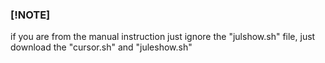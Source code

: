 ### [!NOTE]
if you are from the manual instruction just ignore the "julshow.sh" file, just download the "cursor.sh" and "juleshow.sh"
